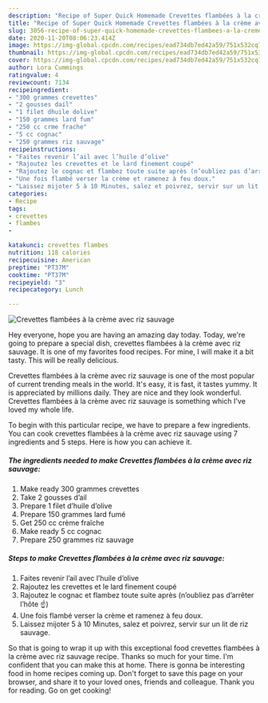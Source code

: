 ```yaml
---
description: "Recipe of Super Quick Homemade Crevettes flambées à la crème avec riz sauvage"
title: "Recipe of Super Quick Homemade Crevettes flambées à la crème avec riz sauvage"
slug: 3056-recipe-of-super-quick-homemade-crevettes-flambees-a-la-creme-avec-riz-sauvage
date: 2020-11-20T08:06:23.414Z
image: https://img-global.cpcdn.com/recipes/ead734db7ed42a59/751x532cq70/crevettes-flambees-a-la-creme-avec-riz-sauvage-photo-principale-de-la-recette.jpg
thumbnail: https://img-global.cpcdn.com/recipes/ead734db7ed42a59/751x532cq70/crevettes-flambees-a-la-creme-avec-riz-sauvage-photo-principale-de-la-recette.jpg
cover: https://img-global.cpcdn.com/recipes/ead734db7ed42a59/751x532cq70/crevettes-flambees-a-la-creme-avec-riz-sauvage-photo-principale-de-la-recette.jpg
author: Lora Cummings
ratingvalue: 4
reviewcount: 7134
recipeingredient:
- "300 grammes crevettes"
- "2 gousses dail"
- "1 filet dhuile dolive"
- "150 grammes lard fum"
- "250 cc crme frache"
- "5 cc cognac"
- "250 grammes riz sauvage"
recipeinstructions:
- "Faites revenir l’ail avec l’huile d’olive"
- "Rajoutez les crevettes et le lard finement coupé"
- "Rajoutez le cognac et flambez toute suite après (n’oubliez pas d’arrêter l’hôte ☝️)"
- "Une fois flambé verser la crème et ramenez à feu doux."
- "Laissez mijoter 5 à 10 Minutes, salez et poivrez, servir sur un lit de riz sauvage."
categories:
- Recipe
tags:
- crevettes
- flambes
- 

katakunci: crevettes flambes  
nutrition: 118 calories
recipecuisine: American
preptime: "PT37M"
cooktime: "PT37M"
recipeyield: "3"
recipecategory: Lunch

---
```



![Crevettes flambées à la crème avec riz sauvage](https://img-global.cpcdn.com/recipes/ead734db7ed42a59/751x532cq70/crevettes-flambees-a-la-creme-avec-riz-sauvage-photo-principale-de-la-recette.jpg)

Hey everyone, hope you are having an amazing day today. Today, we're going to prepare a special dish, crevettes flambées à la crème avec riz sauvage. It is one of my favorites food recipes. For mine, I will make it a bit tasty. This will be really delicious.



Crevettes flambées à la crème avec riz sauvage is one of the most popular of current trending meals in the world. It's easy, it is fast, it tastes yummy. It is appreciated by millions daily. They are nice and they look wonderful. Crevettes flambées à la crème avec riz sauvage is something which I've loved my whole life.


To begin with this particular recipe, we have to prepare a few ingredients. You can cook crevettes flambées à la crème avec riz sauvage using 7 ingredients and 5 steps. Here is how you can achieve it.

<!--inarticleads1-->

##### The ingredients needed to make Crevettes flambées à la crème avec riz sauvage:

1. Make ready 300 grammes crevettes
1. Take 2 gousses d’ail
1. Prepare 1 filet d’huile d’olive
1. Prepare 150 grammes lard fumé
1. Get 250 cc crème fraîche
1. Make ready 5 cc cognac
1. Prepare 250 grammes riz sauvage




<!--inarticleads2-->

##### Steps to make Crevettes flambées à la crème avec riz sauvage:

1. Faites revenir l’ail avec l’huile d’olive
1. Rajoutez les crevettes et le lard finement coupé
1. Rajoutez le cognac et flambez toute suite après (n’oubliez pas d’arrêter l’hôte ☝️)
1. Une fois flambé verser la crème et ramenez à feu doux.
1. Laissez mijoter 5 à 10 Minutes, salez et poivrez, servir sur un lit de riz sauvage.




So that is going to wrap it up with this exceptional food crevettes flambées à la crème avec riz sauvage recipe. Thanks so much for your time. I'm confident that you can make this at home. There is gonna be interesting food in home recipes coming up. Don't forget to save this page on your browser, and share it to your loved ones, friends and colleague. Thank you for reading. Go on get cooking!
